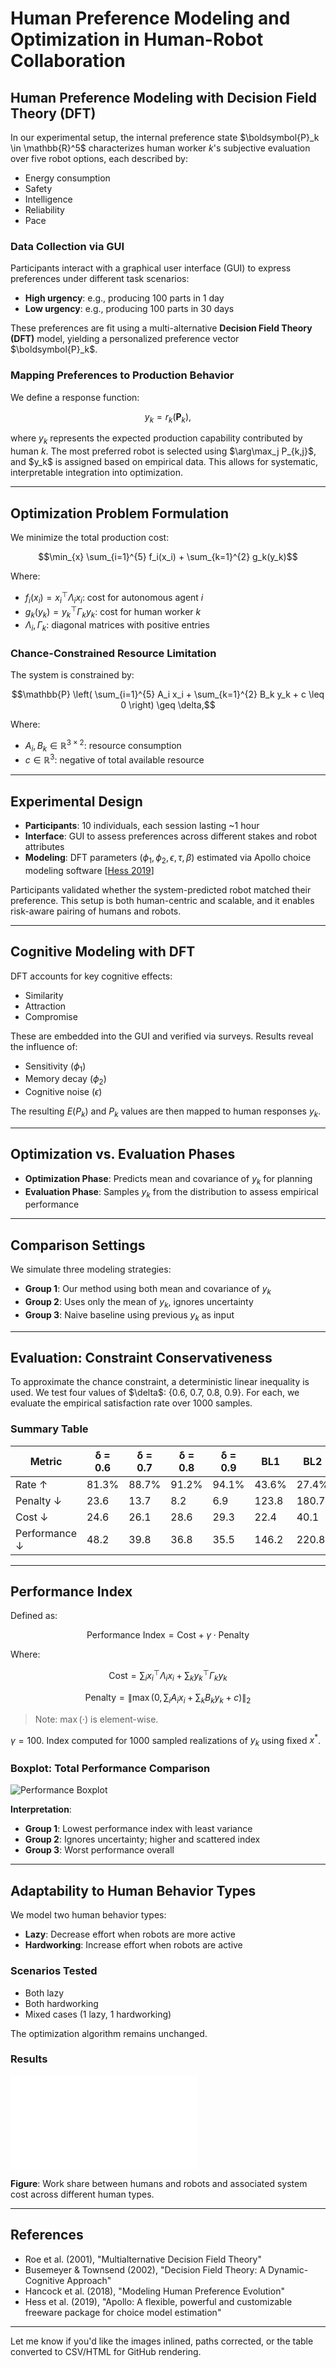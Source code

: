 # Human Preference Modeling and Optimization in Human-Robot Collaboration

## Human Preference Modeling with Decision Field Theory (DFT)

In our experimental setup, the internal preference state \$\boldsymbol{P}\_k \in \mathbb{R}^5\$ characterizes human worker $k$'s subjective evaluation over five robot options, each described by:

* Energy consumption
* Safety
* Intelligence
* Reliability
* Pace

### Data Collection via GUI

Participants interact with a graphical user interface (GUI) to express preferences under different task scenarios:

* **High urgency**: e.g., producing 100 parts in 1 day
* **Low urgency**: e.g., producing 100 parts in 30 days

These preferences are fit using a multi-alternative **Decision Field Theory (DFT)** model, yielding a personalized preference vector \$\boldsymbol{P}\_k\$.

### Mapping Preferences to Production Behavior

We define a response function:

```math
y_k = r_k(\boldsymbol{P}_k),
```

where $y_k$ represents the expected production capability contributed by human $k$. The most preferred robot is selected using \$\arg\max\_j P\_{k,j}\$, and \$y\_k\$ is assigned based on empirical data. This allows for systematic, interpretable integration into optimization.

---

## Optimization Problem Formulation

We minimize the total production cost:

```math
\min_{x} \sum_{i=1}^{5} f_i(x_i) + \sum_{k=1}^{2} g_k(y_k)
```

Where:

* $f_i(x_i) = x_i^\top \Lambda_i x_i$: cost for autonomous agent $i$
* $g_k(y_k) = y_k^\top \Gamma_k y_k$: cost for human worker $k$
* $\Lambda_i, \Gamma_k$: diagonal matrices with positive entries

### Chance-Constrained Resource Limitation

The system is constrained by:

```math
\mathbb{P} \left( \sum_{i=1}^{5} A_i x_i + \sum_{k=1}^{2} B_k y_k + c \leq 0 \right) \geq \delta,
```

Where:

* $A_i, B_k \in \mathbb{R}^{3 \times 2}$: resource consumption
* $c \in \mathbb{R}^3$: negative of total available resource

---

## Experimental Design

* **Participants**: 10 individuals, each session lasting \~1 hour
* **Interface**: GUI to assess preferences across different stakes and robot attributes
* **Modeling**: DFT parameters ($\phi_1,\phi_2,\epsilon,\tau,\beta$) estimated via Apollo choice modeling software \[[Hess 2019](https://doi.org/10.1016/j.jocm.2018.08.002)]

Participants validated whether the system-predicted robot matched their preference. This setup is both human-centric and scalable, and it enables risk-aware pairing of humans and robots.

---

## Cognitive Modeling with DFT

DFT accounts for key cognitive effects:

* Similarity
* Attraction
* Compromise

These are embedded into the GUI and verified via surveys. Results reveal the influence of:

* Sensitivity ($\phi_1$)
* Memory decay ($\phi_2$)
* Cognitive noise ($\epsilon$)

The resulting $E(P_k)$ and $P_k$ values are then mapped to human responses $y_k$.

---

## Optimization vs. Evaluation Phases

* **Optimization Phase**: Predicts mean and covariance of $y_k$ for planning
* **Evaluation Phase**: Samples $y_k$ from the distribution to assess empirical performance

---

## Comparison Settings

We simulate three modeling strategies:

* **Group 1**: Our method using both mean and covariance of $y_k$
* **Group 2**: Uses only the mean of $y_k$, ignores uncertainty
* **Group 3**: Naive baseline using previous $y_k$ as input

---

## Evaluation: Constraint Conservativeness

To approximate the chance constraint, a deterministic linear inequality is used. We test four values of \$\delta\$: {0.6, 0.7, 0.8, 0.9}. For each, we evaluate the empirical satisfaction rate over 1000 samples.

### Summary Table

| Metric        | δ = 0.6 | δ = 0.7 | δ = 0.8 | δ = 0.9 | BL1   | BL2   |
| ------------- | ------- | ------- | ------- | ------- | ----- | ----- |
| Rate ↑        | 81.3%   | 88.7%   | 91.2%   | 94.1%   | 43.6% | 27.4% |
| Penalty ↓     | 23.6    | 13.7    | 8.2     | 6.9     | 123.8 | 180.7 |
| Cost ↓        | 24.6    | 26.1    | 28.6    | 29.3    | 22.4  | 40.1  |
| Performance ↓ | 48.2    | 39.8    | 36.8    | 35.5    | 146.2 | 220.8 |

---

## Performance Index

Defined as:

```math
\text{Performance Index} = \text{Cost} + \gamma \cdot \text{Penalty}
```

Where:

```math
\text{Cost} = \sum_i x_i^\top \Lambda_i x_i + \sum_k y_k^\top \Gamma_k y_k
```

```math
\text{Penalty} = \left\| \max \left( 0, \sum_i A_i x_i + \sum_k B_k y_k + c \right) \right\|_2
```

> Note: $\max(\cdot)$ is element-wise.

$\gamma = 100$. Index computed for 1000 sampled realizations of $y_k$ using fixed $x^*$.

### Boxplot: Total Performance Comparison

![Performance Boxplot](fig/performance_boxplot.png)

**Interpretation**:

* **Group 1**: Lowest performance index with least variance
* **Group 2**: Ignores uncertainty; higher and scattered index
* **Group 3**: Worst performance overall

---

## Adaptability to Human Behavior Types

We model two human behavior types:

* **Lazy**: Decrease effort when robots are more active
* **Hardworking**: Increase effort when robots are active

### Scenarios Tested

* Both lazy
* Both hardworking
* Mixed cases (1 lazy, 1 hardworking)

The optimization algorithm remains unchanged.

### Results

![Scenario Pie Chart](fig/piechart.pdf)

**Figure**: Work share between humans and robots and associated system cost across different human types.

---

## References

* Roe et al. (2001), "Multialternative Decision Field Theory"
* Busemeyer & Townsend (2002), "Decision Field Theory: A Dynamic-Cognitive Approach"
* Hancock et al. (2018), "Modeling Human Preference Evolution"
* Hess et al. (2019), "Apollo: A flexible, powerful and customizable freeware package for choice model estimation"

---

Let me know if you'd like the images inlined, paths corrected, or the table converted to CSV/HTML for GitHub rendering.
